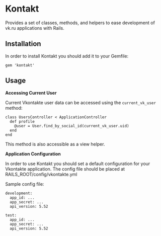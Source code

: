 Kontakt
===========

Provides a set of classes, methods, and helpers to ease development of vk.ru applications with Rails.

Installation
------------

In order to install Kontakt you should add it to your Gemfile:

    gem 'kontakt'

Usage
-----

**Accessing Current User**

Current Vkontakte user data can be accessed using the ```current_vk_user``` method:

    class UsersController < ApplicationController
      def profile
        @user = User.find_by_social_id(current_vk_user.uid)
      end
    end

This method is also accessible as a view helper.

**Application Configuration**

In order to use Kontakt you should set a default configuration for your Vkontakte application. The config file should be placed at RAILS_ROOT/config/vkontakte.yml

Sample config file:

    development:
      app_id: ...
      app_secret: ...
      api_version: 5.52

    test:
      app_id: ...
      app_secret: ...
      api_version: 5.52
